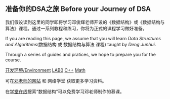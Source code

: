 ## 准备你的DSA之旅 Before your Journey of DSA

我们假设读到这里的同学即将学习邓俊辉老师开设的《数据结构》或《数据结构与算法》课程。通过一系列教程和练习，你将为正式的课程学习做好准备。

If you are reading this page, we assume that you will learn _Data Structures and Algorithms_(数据结构 或 数据结构与算法 课程) taught by _Deng Junhui_. 

Through a series of guides and pratices, we hope to prepare you for the course. 

[开发环境/Environment](./Environment/index.md)
[LAB0](./LAB0/index.md)
[C++](./CPlusPlus/index.md)
[Math](./Math/index.md)



可在[邓老师的网站](https://dsa.cs.tsinghua.edu.cn/~deng/ds/dsacpp/index.htm) 和 网络学堂 获取更多学习资料。

在[学堂在线](https://www.xuetangx.com)搜索“数据结构”可以免费学习邓老师制作的慕课。